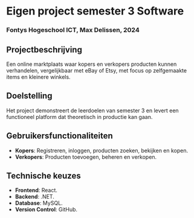 # Eigen project semester 3 Software
### Fontys Hogeschool ICT, Max Delissen, 2024

## Projectbeschrijving
Een online marktplaats waar kopers en verkopers producten kunnen verhandelen, vergelijkbaar met eBay of Etsy, met focus op zelfgemaakte items en kleinere winkels.

## Doelstelling
Het project demonstreert de leerdoelen van semester 3 en levert een functioneel platform dat theoretisch in productie kan gaan.

## Gebruikersfunctionaliteiten
- **Kopers**: Registreren, inloggen, producten zoeken, bekijken en kopen.
- **Verkopers**: Producten toevoegen, beheren en verkopen.

## Technische keuzes
- **Frontend**: React.
- **Backend**: .NET.
- **Database**: MySQL.
- **Version Control**: GitHub.
